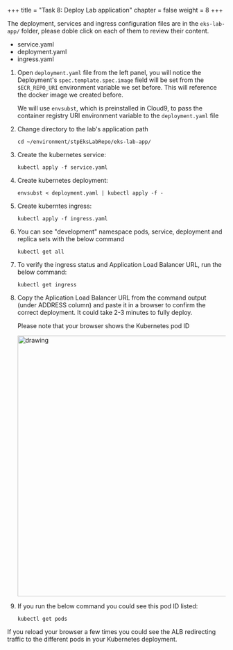 +++ 
title = "Task 8: Deploy Lab application" 
chapter = false 
weight = 8 
+++



The deployment, services and ingress configuration files are in the ```eks-lab-app/``` folder, please doble click on each of them to review their content.

- service.yaml
- deployment.yaml
- ingress.yaml

1. Open ```deployment.yaml``` file from the left panel, you will notice the Deployment's ```spec.template.spec.image``` field will be set from the ```$ECR_REPO_URI``` environment variable we set before. This will reference the docker image we created before.

	We will use ```envsubst```, which is preinstalled in Cloud9, to pass the container registry URI environment variable to the ```deployment.yaml``` file

1. Change directory to the lab's application path

	```
	cd ~/environment/stpEksLabRepo/eks-lab-app/
	```

1. Create the kubernetes service:

	```
	kubectl apply -f service.yaml
	```

1. Create kubernetes deployment:

	```
	envsubst < deployment.yaml | kubectl apply -f -
	```

1. Create kuberntes ingress:

	```
	kubectl apply -f ingress.yaml
	```

1. You can see "development" namespace pods, service, deployment and replica sets with the below command

	```
	kubectl get all
	```

1. To verify the ingress status and Application Load Balancer URL, run the below command:

	```
	kubectl get ingress
	```

1. Copy the Aplication Load Balancer URL from the command output (under ADDRESS column) and paste it in a browser to confirm the correct deployment. It could take 2-3 minutes to fully deploy.

	Please note that your browser shows the Kubernetes pod ID

	<img src="../readmeFiles/skitch.20.png" alt="drawing" width="600"/>

1. If you run the below command you could see this pod ID listed:

	```
	kubectl get pods
	```

If you reload your browser a few times you could see the ALB redirecting traffic to the different pods in your Kubernetes deployment.

